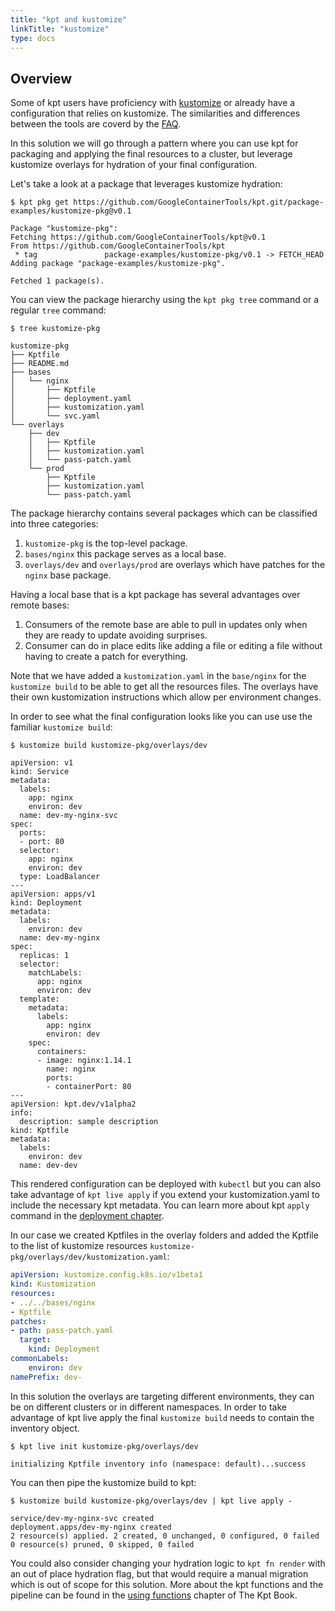 ```yaml
---
title: "kpt and kustomize"
linkTitle: "kustomize"
type: docs
---
```


## Overview
Some of kpt users have proficiency with [kustomize] or already have a
configuration that relies on kustomize.  The similarities and differences 
between the tools are coverd by the [FAQ].

In this solution we will go through a pattern where you can use kpt for 
packaging and applying the final resources to a cluster, but leverage 
kustomize overlays for hydration of your final configuration.

Let's take a look at a package that leverages kustomize hydration:

```shell
$ kpt pkg get https://github.com/GoogleContainerTools/kpt.git/package-examples/kustomize-pkg@v0.1

Package "kustomize-pkg":
Fetching https://github.com/GoogleContainerTools/kpt@v0.1
From https://github.com/GoogleContainerTools/kpt
 * tag               package-examples/kustomize-pkg/v0.1 -> FETCH_HEAD
Adding package "package-examples/kustomize-pkg".

Fetched 1 package(s).
```

You can view the package hierarchy using the `kpt pkg tree` command or a regular
`tree` command:

```shell
$ tree kustomize-pkg

kustomize-pkg
├── Kptfile
├── README.md
├── bases
│   └── nginx
│       ├── Kptfile
│       ├── deployment.yaml
│       ├── kustomization.yaml
│       └── svc.yaml
└── overlays
    ├── dev
    │   ├── Kptfile
    │   ├── kustomization.yaml
    │   └── pass-patch.yaml
    └── prod
        ├── Kptfile
        ├── kustomization.yaml
        └── pass-patch.yaml
```

The package hierarchy contains several packages which can be classified into 
three categories:
1. `kustomize-pkg` is the top-level package.
2. `bases/nginx` this package serves as a local base.
3. `overlays/dev` and `overlays/prod` are overlays which have patches for the
`nginx` base package.

Having a local base that is a kpt package has several advantages over remote 
bases: 
1. Consumers of the remote base are able to pull in updates only when they 
are ready to update avoiding surprises.
2. Consumer can do in place edits like adding a file or editing a file 
without having to create a patch for everything.

Note that we have added a `kustomization.yaml` in the `base/nginx` for the 
`kustomize build` to be able to get all the resources files.  The overlays
have their own kustomization instructions which allow per environment changes.

In order to see what the final configuration looks like you can use use the 
familiar `kustomize build`:

```shell
$ kustomize build kustomize-pkg/overlays/dev

apiVersion: v1
kind: Service
metadata:
  labels:
    app: nginx
    environ: dev
  name: dev-my-nginx-svc
spec:
  ports:
  - port: 80
  selector:
    app: nginx
    environ: dev
  type: LoadBalancer
---
apiVersion: apps/v1
kind: Deployment
metadata:
  labels:
    environ: dev
  name: dev-my-nginx
spec:
  replicas: 1
  selector:
    matchLabels:
      app: nginx
      environ: dev
  template:
    metadata:
      labels:
        app: nginx
        environ: dev
    spec:
      containers:
      - image: nginx:1.14.1
        name: nginx
        ports:
        - containerPort: 80
---
apiVersion: kpt.dev/v1alpha2
info:
  description: sample description
kind: Kptfile
metadata:
  labels:
    environ: dev
  name: dev-dev
```

This rendered configuration can be deployed with `kubectl` but you can also take 
advantage of `kpt live apply` if you extend your kustomization.yaml to include
the necessary kpt metadata.  You can learn more about kpt `apply` command in the
[deployment chapter]. 

In our case we created Kptfiles in the overlay
folders and added the Kptfile to the list of kustomize resources `kustomize-pkg/overlays/dev/kustomization.yaml`:

```yaml
apiVersion: kustomize.config.k8s.io/v1beta1
kind: Kustomization
resources:
- ../../bases/nginx
- Kptfile
patches:
- path: pass-patch.yaml
  target:
    kind: Deployment
commonLabels:
    environ: dev
namePrefix: dev-

```

In this solution the overlays are targeting different environments, they can be
on different clusters or in different namespaces.  In order to take advantage
of kpt live apply the final `kustomize build` needs to contain the inventory 
object.

```shell
$ kpt live init kustomize-pkg/overlays/dev

initializing Kptfile inventory info (namespace: default)...success
```

You can then pipe the kustomize build to kpt:
```shell
$ kustomize build kustomize-pkg/overlays/dev | kpt live apply - 

service/dev-my-nginx-svc created
deployment.apps/dev-my-nginx created
2 resource(s) applied. 2 created, 0 unchanged, 0 configured, 0 failed
0 resource(s) pruned, 0 skipped, 0 failed
```

You could also consider changing your hydration logic to `kpt fn render` with
an out of place hydration flag, but that would require a manual migration which 
is out of scope for this solution.  More about the kpt functions and the 
pipeline can be found in the [using functions] chapter of The Kpt Book.


[FAQ]: /faq/
[deployment chapter]: /book/06-deploying-packages/
[kustomize]: https://kustomize.io
[using functions]: /book/04-using-functions/